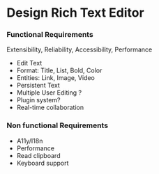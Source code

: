 # Design Rich Text Editor

### Functional Requirements

Extensibility, Reliability, Accessibility, Performance

- Edit Text
- Format: Title, List, Bold, Color
- Entities: Link, Image, Video
- Persistent Text
- Multiple User Editing ?
- Plugin system?
- Real-time collaboration

### Non functional Requirements

- A11y/I18n
- Performance
- Read clipboard
- Keyboard support

